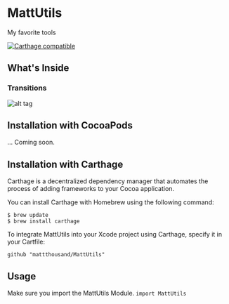 # MattUtils
My favorite tools

[![Carthage compatible](https://img.shields.io/badge/Carthage-compatible-4BC51D.svg?style=flat)](https://github.com/mattthousand/mattutils)


## What's Inside

### Transitions

![alt tag](https://raw.github.com/mattthousand/mattutils/master/SplitTransition.gif)

## Installation with CocoaPods

... Coming soon.


## Installation with Carthage

Carthage is a decentralized dependency manager that automates the process of adding frameworks to your Cocoa application.

You can install Carthage with Homebrew using the following command:

```
$ brew update
$ brew install carthage
```

To integrate MattUtils into your Xcode project using Carthage, specify it in your Cartfile:

`github "mattthousand/MattUtils"`

## Usage

Make sure you import the MattUtils Module. `import MattUtils`

